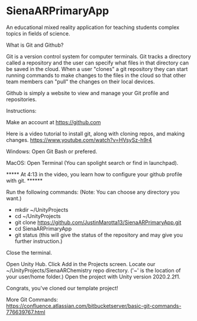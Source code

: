 # SienaARPrimaryApp
An educational mixed reality application for teaching students complex topics in fields of science.


What is Git and Github?

  Git is a version control system for computer terminals. Git tracks a directory called a
  repository and the user can specify what files in that directory can be saved in the cloud.
  When a user "clones" a git repository they can start running commands to make changes to the
  files in the cloud so that other team members can "pull" the changes on their local devices.
  
  Github is simply a website to view and manage your Git profile and repositories.
  

Instructions:

Make an account at https://github.com

Here is a video tutorial to install git, along with cloning repos, and making changes. https://www.youtube.com/watch?v=HVsySz-h9r4

Windows:
  Open Git Bash or prefered.
    
MacOS:
  Open Terminal (You can spolight search or find in launchpad).
  
***** At 4:13 in the video, you learn how to configure your github profile with git. ******

Run the following commands:   (Note: You can choose any directory you want.)
- mkdir ~/UnityProjects
- cd ~/UnityProjects
- git clone https://github.com/JustinMarotta13/SienaARPrimaryApp.git
- cd SienaARPrimaryApp
- git status            (this will give the status of the repository and may give you further instruction.)

Close the terminal.

Open Unity Hub.
Click Add in the Projects screen.
Locate our ~/UnityProjects/SienaARChemistry repo directory. ('~' is the location of your user/home folder.)
Open the project with Unity version 2020.2.2f1.
  
Congrats, you've cloned our template project!

More Git Commands:
https://confluence.atlassian.com/bitbucketserver/basic-git-commands-776639767.html
